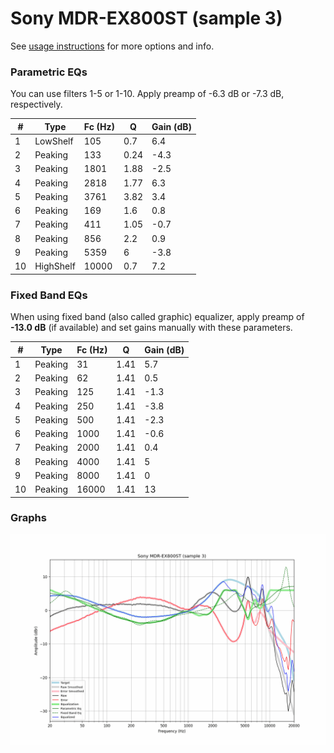 # Sony MDR-EX800ST (sample 3)
See [usage instructions](https://github.com/jaakkopasanen/AutoEq#usage) for more options and info.

### Parametric EQs
You can use filters 1-5 or 1-10. Apply preamp of -6.3 dB or -7.3 dB, respectively.

|   # | Type      |   Fc (Hz) |    Q |   Gain (dB) |
|-----|-----------|-----------|------|-------------|
|   1 | LowShelf  |       105 | 0.7  |         6.4 |
|   2 | Peaking   |       133 | 0.24 |        -4.3 |
|   3 | Peaking   |      1801 | 1.88 |        -2.5 |
|   4 | Peaking   |      2818 | 1.77 |         6.3 |
|   5 | Peaking   |      3761 | 3.82 |         3.4 |
|   6 | Peaking   |       169 | 1.6  |         0.8 |
|   7 | Peaking   |       411 | 1.05 |        -0.7 |
|   8 | Peaking   |       856 | 2.2  |         0.9 |
|   9 | Peaking   |      5359 | 6    |        -3.8 |
|  10 | HighShelf |     10000 | 0.7  |         7.2 |

### Fixed Band EQs
When using fixed band (also called graphic) equalizer, apply preamp of **-13.0 dB** (if available) and set gains manually with these parameters.

|   # | Type    |   Fc (Hz) |    Q |   Gain (dB) |
|-----|---------|-----------|------|-------------|
|   1 | Peaking |        31 | 1.41 |         5.7 |
|   2 | Peaking |        62 | 1.41 |         0.5 |
|   3 | Peaking |       125 | 1.41 |        -1.3 |
|   4 | Peaking |       250 | 1.41 |        -3.8 |
|   5 | Peaking |       500 | 1.41 |        -2.3 |
|   6 | Peaking |      1000 | 1.41 |        -0.6 |
|   7 | Peaking |      2000 | 1.41 |         0.4 |
|   8 | Peaking |      4000 | 1.41 |         5   |
|   9 | Peaking |      8000 | 1.41 |         0   |
|  10 | Peaking |     16000 | 1.41 |        13   |

### Graphs
![](./Sony%20MDR-EX800ST%20(sample%203).png)
